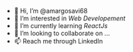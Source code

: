 - 👋 Hi, I’m @amargosavi68
- 👀 I’m interested in *Web Developement*
- 🌱 I’m currently learning *ReactJs*
- 💞️ I’m looking to collaborate on ...
- 📫 Reach me through LinkedIn 

<!---
amargosavi68/amargosavi68 is a ✨ special ✨ repository because its `README.md` (this file) appears on your GitHub profile.
You can click the Preview link to take a look at your changes.
--->
